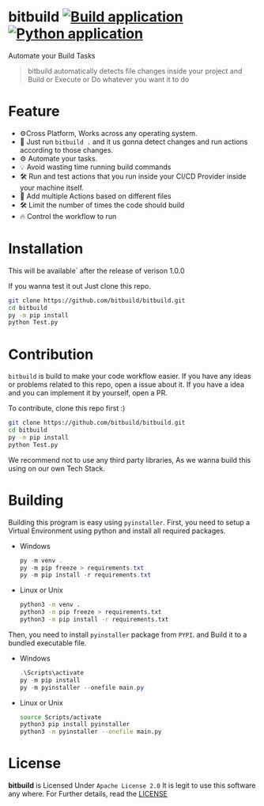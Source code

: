 # bitbuild [![Build application](Bit-Build)](https://github.com/Bit-Build/bitbuild/actions/workflows/build_app.yml) [![Python application](https://github.com/Bit-Build/bitbuild/actions/workflows/test-app.yml/badge.svg)](https://github.com/Bit-Build/bitbuild/actions/workflows/python-app.yml)
Automate your Build Tasks
> bitbuild automatically detects file changes inside your project and Build or Execute or Do whatever you want it to do

# Feature
- ⚙️Cross Platform, Works across any operating system.
- 🎇 Just run `bitbuild .` and it us gonna detect changes and run actions according to those changes.
- ⚙️ Automate your tasks.
- 💡 Avoid wasting time running build commands
- 🛠️ Run and test actions that you run inside your CI/CD Provider inside your machine itself.
- 📃 Add multiple Actions based on different files
- 🛠️ Limit the number of times the code should build
- 🔥 Control the workflow to run

# Installation
This will be available` after the release of verison 1.0.0

If you wanna test it out Just clone this repo.
```sh
git clone https://github.com/bitbuild/bitbuild.git
cd bitbuild
py -m pip install
python Test.py
```

# Contribution
`bitbuild` is build to make your code workflow easier.
If you have any ideas or problems related to this repo, open a issue about it.
If you have a idea and you can implement it by yourself, open a PR.

To contribute, clone this repo first :)
```sh
git clone https://github.com/bitbuild/bitbuild.git
cd bitbuild
py -m pip install
python Test.py
```

We recommend not to use any third party libraries, As we wanna build this using on our own Tech Stack.

# Building
Building this program is easy using `pyinstaller`.
First, you need to setup a Virtual Environment using python and install all required packages.
- Windows

    ```ps1
    py -m venv .
    py -m pip freeze > requirements.txt
    py -m pip install -r requirements.txt
    ```
- Linux or Unix
    ```sh
    python3 -m venv .
    python3 -m pip freeze > requirements.txt
    python3 -m pip install -r requirements.txt
    ```
Then, you need to install `pyinstaller` package from `PYPI`.
and Build it to a bundled executable file.
- Windows

    ```ps1
    .\Scripts\activate
    py -m pip install
    py -m pyinstaller --onefile main.py
    ```
- Linux or Unix
    ```sh
    source Scripts/activate
    python3 pip install pyinstaller
    python3 -m pyinstaller --onefile main.py
    ```

# License
**bitbuild** is Licensed Under `Apache License 2.0`
It is legit to use this software any where.
For Further details, read the [LICENSE](https://github.com/bitbuild/bitbuild/blob/LICENSE)
